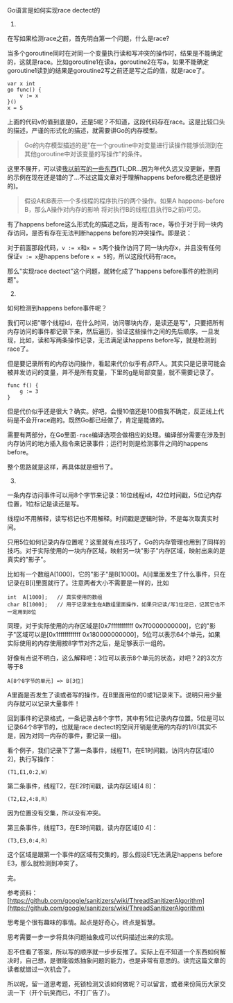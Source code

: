 Go语言是如何实现race dectect的

1.

在写如果检测race之前，首先明白第一个问题，什么是race?

当多个goroutine同时在对同一个变量执行读和写冲突的操作时，结果是不能确定的，这就是race。比如goroutine1在读a，goroutine2在写a，如果不能确定goroutine1读到的结果是goroutine2写之前还是写之后的值，就是race了。

    var x int
    go func() {
        v := x
    }()
    x = 5

上面的代码v的值到底是0，还是5呢？不知道，这段代码存在race。这是比较口头的描述，严谨的形式化的描述，就需要讲Go的内存模型。

> Go的内存模型描述的是"在一个groutine中对变量进行读操作能够侦测到在其他goroutine中对该变量的写操作"的条件。

这里不展开，可以读[我以前写的一些东西](https://github.com/tiancaiamao/go-internals/blob/master/zh/10.1.md)(TL;DR...因为年代久远又没更新，里面的示例在现在还是错的了...不过这篇文章对于理解happens before概念还是很好的)。

> 假设A和B表示一个多线程的程序执行的两个操作。如果A happens-before B，那么A操作对内存的影响 将对执行B的线程(且执行B之前)可见。

有了happens before这么形式化的描述之后，是否有race，等价于对于同一块内存访问，是否有存在无法判断happens before的冲突操作。即是说：

对于前面那段代码，`v := x`和`x = 5`两个操作访问了同一块内存x，并且没有任何保证`v := x`是happens before `x = 5`的，所以这段代码有race。

那么"实现race dectect"这个问题，就转化成了"happens before事件的检测问题"。

2.

如何检测到happens before事件呢？

我们可以把"哪个线程id，在什么时间，访问哪块内存，是读还是写"，只要把所有内存访问的事件都记录下来，然后遍历，验证这些操作之间的先后顺序。一旦发现，比如，读和写两条操作记录，无法满足读happens before写，就是检测到race了。

但是要记录所有的内存访问操作，看起来代价似乎有点吓人。其实只是记录可能会被并发访问的变量，并不是所有变量，下里的g是局部变量，就不需要记录了。

    func f() {
        g := 3
    }
    
但是代价似乎还是很大？确实。好吧，会慢10倍还是100倍我不确定，反正线上代码是不会开race跑的。既然Go都已经做了，肯定是能做的。

需要有两部分，在Go里面`-race`编译选项会做相应的处理。编译部分需要在涉及到内存访问的地方插入指令来记录事件；运行时则是检测事件之间的happens before。

整个思路就是这样，再具体就是细节了。

3.

一条内存访问事件可以用8个字节来记录：16位线程id，42位时间戳，5位记内存位置，1位标记是读还是写。

线程id不用解释，读写标记也不用解释。时间戳是逻辑时钟，不是每次取真实时间。

只用5位如何记录内存位置呢？这里就有点技巧了，Go的内存管理也用到了同样的技巧。对于实际使用的一块内存区域，映射另一块"影子"内存区域，映射出来的是真实的"影子"。

比如有一个数组A[1000]，它的"影子"是B[1000]。A[i]里面发生了什么事件，只在记录在B[i]里面就行了。注意两者大小不需要是一样的，比如

    int  A[1000];   // 真实使用的数组
    char B[1000];   // 用于记录发生在A数组里面操作，如果只记读/写1位足已，记其它也不一定用到8位
    
同理，对于实际使用的内存区域是[0x7fffffffffff 0x7f0000000000]，它的"影子"区域可以是[0x1fffffffffff 0x180000000000]，5位可以表示64个单元，如果实际使用的内存使用按8字节对齐之后，是足够表示一组的。

好像有点说不明白，这么解释吧：3位可以表示8个单元的状态，对吧？2的3次方等于8

    A[8个8字节的单元] => B[3位]

A里面是否发生了读或者写的操作，在B里面用位的0或1记录来下。说明只用少量内存就可以记录大量事件！

回到事件的记录格式，一条记录占8个字节，其中有5位记录内存位置。5位是可以记录64个8字节的，也就是race dectect的空间开销是使用的内存的1/8(其实不是，因为对同一内存的事件，要记录一组)。

看个例子，我们记录下了第一条事件，线程T1，在E1时间戳，访问内存区域[0 2]，执行写操作：

    (T1,E1,0:2,W)

第二条事件，线程T2，在E2时间戳，读内存区域[4 8]：

    (T2,E2,4:8,R)
    
因为位置没有交集，所以没有冲突。

第三条事件，线程T3，在E3时间戳，读内存区域[0 4]：

    (T3,E3,0:4,R)
    
这个区域是跟第一个事件的区域有交集的，那么假设E1无法满足happens before E3，那么就检测到冲突了。

完。


参考资料：[https://github.com/google/sanitizers/wiki/ThreadSanitizerAlgorithm](https://github.com/google/sanitizers/wiki/ThreadSanitizerAlgorithm)


思考是个很有趣味的事情。起点是好奇心，终点是智慧。

思考需要一步一步将具体问题抽象成可以代码描述出来的实现。

忍不住看了答案，所以写的顺序就一步步反推了。实际上在不知道一个东西如何解决时，自己想，是很能锻炼抽象问题的能力，也是非常有意思的。读完这篇文章的读者就错过一次机会了。

所以呢，留一道思考题，死锁检测又该如何做呢？可以留言，或者来份简历大家交流一下（开个玩笑而已，不打广告了）。
